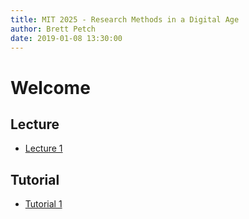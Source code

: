 ```yaml
---
title: MIT 2025 - Research Methods in a Digital Age
author: Brett Petch
date: 2019-01-08 13:30:00
---
```


# Welcome

## Lecture
- [Lecture 1](lecture/0)

## Tutorial
- [Tutorial 1](tutorial/0)